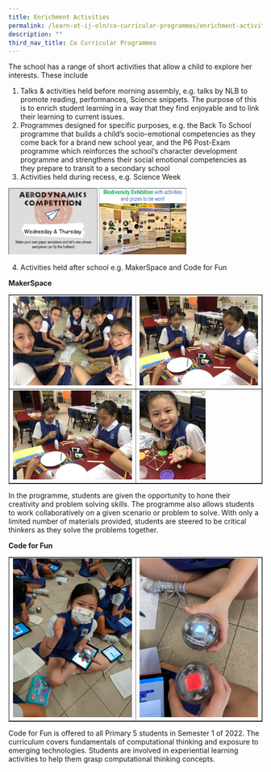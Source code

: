 ```yaml
---
title: Enrichment Activities
permalink: /learn-at-ij-oln/co-curricular-programmes/enrichment-activities/
description: ""
third_nav_title: Co Curricular Programmes
---
```

<p>The school has a range of short activities that allow a child to explore her interests. These include</p>
<ol>
<li>Talks &amp; activities held before morning assembly, e.g. talks by NLB to promote reading, performances, Science snippets. The purpose of this is to enrich student learning in a way that they find enjoyable and to link their learning to current issues.</li>
<li>Programmes designed for specific purposes, e.g. the Back To School programme that builds a child&rsquo;s socio-emotional competencies as they come back for a brand new school year, and the P6 Post-Exam programme which reinforces the school&rsquo;s character development programme and strengthens their social emotional competencies as they prepare to transit to a secondary school</li>
<li>Activities held during recess, e.g. Science Week</li>
</ol>
<img style="width: 70%;" src="/images/ea1.png" />
<ol start="4">
<li>Activities held after school e.g. MakerSpace and Code for Fun</li>
</ol>
<p><strong>MakerSpace</strong></p>
<table style="border-collapse: collapse; width: 100%;" border="1">
<tbody>
<tr>
<td style="width: 50%;"><img src="/images/ea2.jpg"></td>
<td style="width: 50%;"><img src="/images/ea3.jpg"></td>
</tr>
<tr>
<td style="width: 50%;"><img src="/images/ea4.jpg"></td>
<td style="width: 50%;"><img style="width: 56%;" src="/images/ea5.jpg"></td>
</tr>
</tbody>
</table>
<p>In the programme, students are given the opportunity to hone their creativity&nbsp;and problem solving skills. The programme also allows students to work collaboratively&nbsp;on a given scenario or problem to solve. With only a limited number of materials&nbsp;provided, students are steered to be critical thinkers as they solve the problems together.</p>
<p><strong>Code for Fun</strong></p>
<table style="border-collapse: collapse; width: 100%;" border="1">
<tbody>
<tr>
<td style="width: 50%;"><img src="/images/ea6.jpg"></td>
<td style="width: 50%;"><img src="/images/ea7.jpg"></td>
</tr>
</tbody>
</table>
<p>Code for Fun is offered to all Primary 5 students in Semester 1 of 2022. The curriculum covers fundamentals of computational thinking and exposure to emerging technologies. Students are involved in experiential learning activities to help them grasp computational thinking concepts.</p>